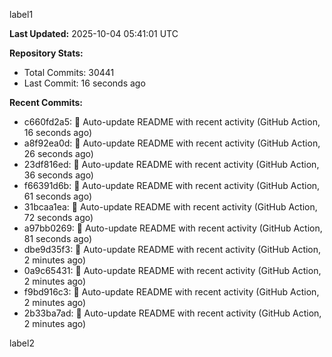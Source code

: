 
label1 
<!-- ACTIVITY_START -->
**Last Updated:** 2025-10-04 05:41:01 UTC

**Repository Stats:**
- Total Commits: 30441
- Last Commit: 16 seconds ago

**Recent Commits:**
- c660fd2a5: 🤖 Auto-update README with recent activity (GitHub Action, 16 seconds ago)
- a8f92ea0d: 🤖 Auto-update README with recent activity (GitHub Action, 26 seconds ago)
- 23df816ed: 🤖 Auto-update README with recent activity (GitHub Action, 36 seconds ago)
- f66391d6b: 🤖 Auto-update README with recent activity (GitHub Action, 61 seconds ago)
- 31bcaa1ea: 🤖 Auto-update README with recent activity (GitHub Action, 72 seconds ago)
- a97bb0269: 🤖 Auto-update README with recent activity (GitHub Action, 81 seconds ago)
- dbe9d35f3: 🤖 Auto-update README with recent activity (GitHub Action, 2 minutes ago)
- 0a9c65431: 🤖 Auto-update README with recent activity (GitHub Action, 2 minutes ago)
- f9bd916c3: 🤖 Auto-update README with recent activity (GitHub Action, 2 minutes ago)
- 2b33ba7ad: 🤖 Auto-update README with recent activity (GitHub Action, 2 minutes ago)
<!-- ACTIVITY_END -->

label2
